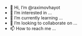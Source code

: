 - 👋 Hi, I’m @raximovhayot
- 👀 I’m interested in ...
- 🌱 I’m currently learning ...
- 💞️ I’m looking to collaborate on ...
- 📫 How to reach me ...

<!---
raximovhayot/raximovhayot is a ✨ special ✨ repository because its `README.md` (this file) appears on your GitHub profile.
You can click the Preview link to take a look at your changes.
--->
